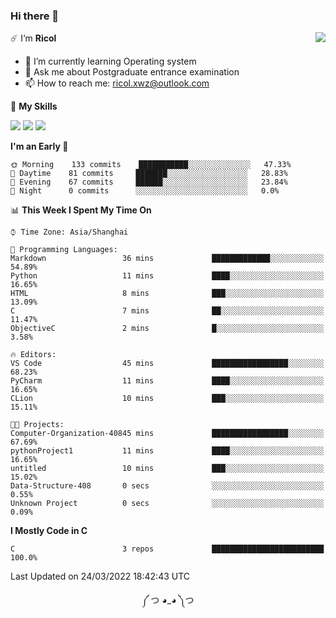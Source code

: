 ### Hi there 👋

<a href="#">
  <img align="right" src="https://github-readme-stats.vercel.app/api?username=Ricolxwz&count_private=true&show_icons=true&theme=prussian" />
</a>

☄️ I‘m **Ricol**

- 🌱 I’m currently learning Operating system
- 💬 Ask me about Postgraduate entrance examination
- 📫 How to reach me: ricol.xwz@outlook.com

🌟 **My Skills**

![](https://img.shields.io/badge/-Git-000000?style=flat-square&logo=git&logoColor=fff)
![](https://img.shields.io/badge/-C-3e74a2?style=flat-square&logo=C&logoColor=fff)
![](https://img.shields.io/badge/-Python-4fc08d?style=flat-square&logo=python&logoColor=fff)

<!--START_SECTION:waka-->
**I'm an Early 🐤** 

```text
🌞 Morning    133 commits    ███████████░░░░░░░░░░░░░░   47.33% 
🌆 Daytime    81 commits     ███████░░░░░░░░░░░░░░░░░░   28.83% 
🌃 Evening    67 commits     ██████░░░░░░░░░░░░░░░░░░░   23.84% 
🌙 Night      0 commits      ░░░░░░░░░░░░░░░░░░░░░░░░░   0.0%

```


📊 **This Week I Spent My Time On** 

```text
⌚︎ Time Zone: Asia/Shanghai

💬 Programming Languages: 
Markdown                 36 mins             █████████████░░░░░░░░░░░░   54.89% 
Python                   11 mins             ████░░░░░░░░░░░░░░░░░░░░░   16.65% 
HTML                     8 mins              ███░░░░░░░░░░░░░░░░░░░░░░   13.09% 
C                        7 mins              ██░░░░░░░░░░░░░░░░░░░░░░░   11.47% 
ObjectiveC               2 mins              █░░░░░░░░░░░░░░░░░░░░░░░░   3.58%

🔥 Editors: 
VS Code                  45 mins             █████████████████░░░░░░░░   68.23% 
PyCharm                  11 mins             ████░░░░░░░░░░░░░░░░░░░░░   16.65% 
CLion                    10 mins             ███░░░░░░░░░░░░░░░░░░░░░░   15.11%

🐱‍💻 Projects: 
Computer-Organization-40845 mins             █████████████████░░░░░░░░   67.69% 
pythonProject1           11 mins             ████░░░░░░░░░░░░░░░░░░░░░   16.65% 
untitled                 10 mins             ███░░░░░░░░░░░░░░░░░░░░░░   15.02% 
Data-Structure-408       0 secs              ░░░░░░░░░░░░░░░░░░░░░░░░░   0.55% 
Unknown Project          0 secs              ░░░░░░░░░░░░░░░░░░░░░░░░░   0.09%

```

**I Mostly Code in C** 

```text
C                        3 repos             █████████████████████████   100.0%

```



 Last Updated on 24/03/2022 18:42:43 UTC
<!--END_SECTION:waka-->

<div align="center">
༼ つ ◕_◕ ༽つ
</div>
